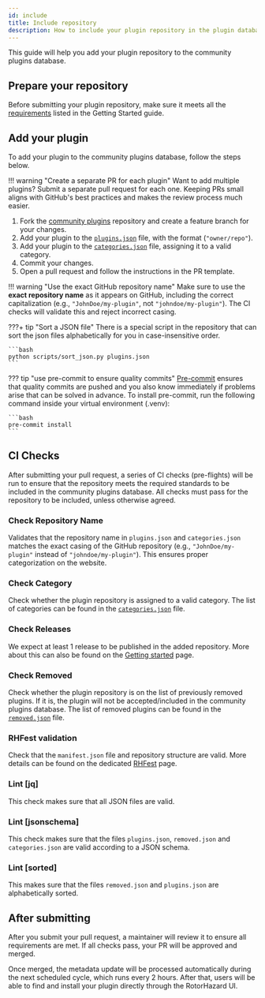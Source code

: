 ```yaml
---
id: include
title: Include repository
description: How to include your plugin repository in the plugin database
---
```


This guide will help you add your plugin repository to the community plugins database.

## Prepare your repository

Before submitting your plugin repository, make sure it meets all the [requirements](index.md#requirements) listed in the Getting Started guide.

## Add your plugin

To add your plugin to the community plugins database, follow the steps below.

!!! warning "Create a separate PR for each plugin"
    Want to add multiple plugins? Submit a separate pull request for each one. Keeping PRs small aligns with GitHub's best practices and makes the review process much easier.

1. Fork the [community plugins](https://github.com/RotorHazard/community-plugins) repository and create a feature branch for your changes.
2. Add your plugin to the [`plugins.json`][plugins] file, with the format (`"owner/repo"`).
3. Add your plugin to the [`categories.json`][categories] file, assigning it to a valid category.
4. Commit your changes.
5. Open a pull request and follow the instructions in the PR template.

!!! warning "Use the exact GitHub repository name"
    Make sure to use the **exact repository name** as it appears on GitHub, including the correct capitalization (e.g., `"JohnDoe/my-plugin"`, not `"johndoe/my-plugin"`). The CI checks will validate this and reject incorrect casing.

???+ tip "Sort a JSON file"
    There is a special script in the repository that can sort the json files alphabetically for you in case-insensitive order.

    ```bash
    python scripts/sort_json.py plugins.json
    ```

??? tip "use pre-commit to ensure quality commits"
    [Pre-commit](https://pre-commit.com/) ensures that quality commits are pushed and you also know immediately if problems arise that can be solved in advance. To install pre-commit, run the following command inside your virtual environment (.venv):

    ```bash
    pre-commit install
    ```

## CI Checks

After submitting your pull request, a series of CI checks (pre-flights) will be run to ensure that the repository meets the required standards to be included in the community plugins database. All checks must pass for the repository to be included, unless otherwise agreed.

### Check Repository Name

Validates that the repository name in `plugins.json` and `categories.json` matches the exact casing of the GitHub repository (e.g., `"JohnDoe/my-plugin"` instead of `"johndoe/my-plugin"`). This ensures proper categorization on the website.

### Check Category

Check whether the plugin repository is assigned to a valid category. The list of categories can be found in the [`categories.json`][categories] file.

### Check Releases

We expect at least 1 release to be published in the added repository. More about this can also be found on the [Getting started](index.md#github-releases) page.

### Check Removed

Check whether the plugin repository is on the list of previously removed plugins. If it is, the plugin will not be accepted/included in the community plugins database. The list of removed plugins can be found in the [`removed.json`][removed] file.

### RHFest validation

Check that the `manifest.json` file and repository structure are valid. More details can be found on the dedicated [RHFest](../rhfest/index.md) page.

### Lint [jq]

This check makes sure that all JSON files are valid.

### Lint [jsonschema]

This check makes sure that the files `plugins.json`, `removed.json` and `categories.json` are valid according to a JSON schema.

### Lint [sorted]

This makes sure that the files `removed.json` and `plugins.json` are alphabetically sorted.

## After submitting

After you submit your pull request, a maintainer will review it to ensure all requirements are met. If all checks pass, your PR will be approved and merged.

Once merged, the metadata update will be processed automatically during the next scheduled cycle, which runs every 2 hours. After that, users will be able to find and install your plugin directly through the RotorHazard UI.

<!-- LINKS -->
[categories]: https://github.com/RotorHazard/community-plugins/blob/main/categories.json
[removed]: https://github.com/RotorHazard/community-plugins/blob/main/removed.json
[plugins]: https://github.com/RotorHazard/community-plugins/blob/main/plugins.json
